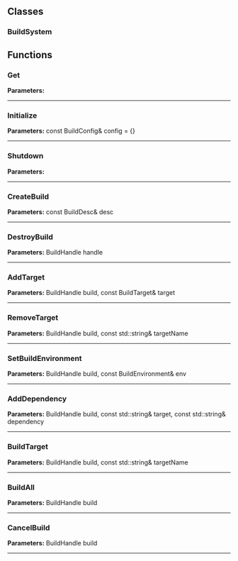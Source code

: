 
## Classes

### BuildSystem




## Functions

### Get



**Parameters:** 

---

### Initialize



**Parameters:** const BuildConfig& config = {}

---

### Shutdown



**Parameters:** 

---

### CreateBuild



**Parameters:** const BuildDesc& desc

---

### DestroyBuild



**Parameters:** BuildHandle handle

---

### AddTarget



**Parameters:** BuildHandle build, const BuildTarget& target

---

### RemoveTarget



**Parameters:** BuildHandle build, const std::string& targetName

---

### SetBuildEnvironment



**Parameters:** BuildHandle build, const BuildEnvironment& env

---

### AddDependency



**Parameters:** BuildHandle build, const std::string& target, 
                      const std::string& dependency

---

### BuildTarget



**Parameters:** BuildHandle build, const std::string& targetName

---

### BuildAll



**Parameters:** BuildHandle build

---

### CancelBuild



**Parameters:** BuildHandle build

---
